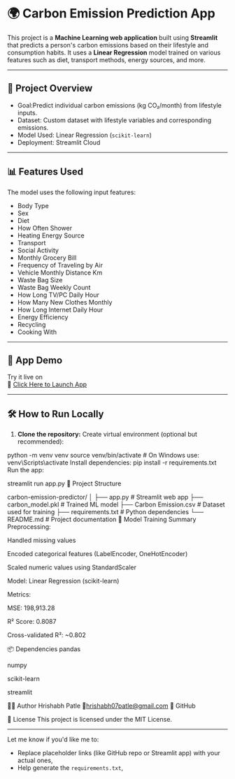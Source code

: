  # 🌍 Carbon Emission Prediction App

This project is a **Machine Learning web application** built using **Streamlit** that predicts a person's carbon emissions based on their lifestyle and consumption habits. It uses a **Linear Regression** model trained on various features such as diet, transport methods, energy sources, and more.

---

## 📌 Project Overview

- Goal:Predict individual carbon emissions (kg CO₂/month) from lifestyle inputs.
- Dataset: Custom dataset with lifestyle variables and corresponding emissions.
- Model Used: Linear Regression (`scikit-learn`)
- Deployment: Streamlit Cloud

---

## 📊 Features Used

The model uses the following input features:

- Body Type
- Sex
- Diet
- How Often Shower
- Heating Energy Source
- Transport
- Social Activity
- Monthly Grocery Bill
- Frequency of Traveling by Air
- Vehicle Monthly Distance Km
- Waste Bag Size
- Waste Bag Weekly Count
- How Long TV/PC Daily Hour
- How Many New Clothes Monthly
- How Long Internet Daily Hour
- Energy Efficiency
- Recycling
- Cooking With

---

## 🚀 App Demo

Try it live on   
🔗 [Click Here to Launch App](https://cautious-trout-9775g97vrp75f74p5-8501.app.github.dev/)

---

## 🛠 How to Run Locally

1. **Clone the repository:**
 Create virtual environment (optional but recommended):

 
python -m venv venv
source venv/bin/activate  # On Windows use: venv\Scripts\activate
Install dependencies:
pip install -r requirements.txt
Run the app:

 
streamlit run app.py
📁 Project Structure
 
carbon-emission-predictor/
│
├── app.py                # Streamlit web app
├── carbon_model.pkl      # Trained ML model
├── Carbon Emission.csv   # Dataset used for training
├── requirements.txt      # Python dependencies
└── README.md             # Project documentation
🧠 Model Training Summary
Preprocessing:

Handled missing values

Encoded categorical features (LabelEncoder, OneHotEncoder)

Scaled numeric values using StandardScaler

Model: Linear Regression (scikit-learn)

Metrics:

MSE: 198,913.28

R² Score: 0.8087

Cross-validated R²: ~0.802

📦 Dependencies
pandas

numpy

scikit-learn

streamlit
 

🧑‍💻 Author
Hrishabh Patle
📧hrishabh07patle@gmail.com
🔗 GitHub

📜 License
This project is licensed under the MIT License.
 
---

Let me know if you'd like me to:
- Replace placeholder links (like GitHub repo or Streamlit app) with your actual ones,
- Help generate the `requirements.txt`,
 










